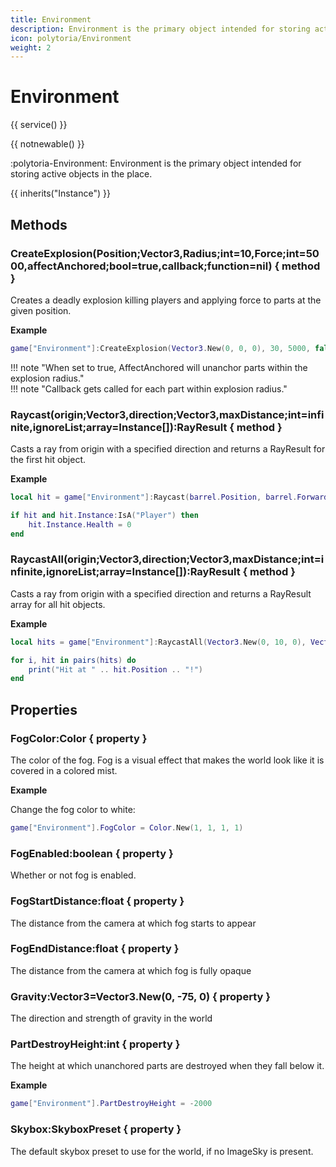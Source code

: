 ```yaml
---
title: Environment
description: Environment is the primary object intended for storing active objects in the place.
icon: polytoria/Environment
weight: 2
---
```


# Environment

{{ service() }}

{{ notnewable() }}

:polytoria-Environment: Environment is the primary object intended for storing active objects in the place.

{{ inherits("Instance") }}

## Methods

### CreateExplosion(Position;Vector3,Radius;int=10,Force;int=5000,affectAnchored;bool=true,callback;function=nil) { method }

Creates a deadly explosion killing players and applying force to parts at the given position.

**Example**

```lua
game["Environment"]:CreateExplosion(Vector3.New(0, 0, 0), 30, 5000, false)
```

<div data-search-exclude markdown>
!!! note "When set to true, AffectAnchored will unanchor parts within the explosion radius."
</div>

<div data-search-exclude markdown>
!!! note "Callback gets called for each part within explosion radius."
</div>

### Raycast(origin;Vector3,direction;Vector3,maxDistance;int=infinite,ignoreList;array=Instance[]):RayResult { method }

Casts a ray from origin with a specified direction and returns a RayResult for the first hit object.

**Example**

```lua
local hit = game["Environment"]:Raycast(barrel.Position, barrel.Forward)

if hit and hit.Instance:IsA("Player") then
    hit.Instance.Health = 0
end
```

### RaycastAll(origin;Vector3,direction;Vector3,maxDistance;int=infinite,ignoreList;array=Instance[]):RayResult { method }

Casts a ray from origin with a specified direction and returns a RayResult array for all hit objects.

**Example**

```lua
local hits = game["Environment"]:RaycastAll(Vector3.New(0, 10, 0), Vector3.New(0, -1, 0), 100)

for i, hit in pairs(hits) do
    print("Hit at " .. hit.Position .. "!")
end
```

## Properties

### FogColor:Color { property }

The color of the fog. Fog is a visual effect that makes the world look like it is covered in a colored mist.

**Example**

Change the fog color to white:

```lua
game["Environment"].FogColor = Color.New(1, 1, 1, 1)
```

### FogEnabled:boolean { property }

Whether or not fog is enabled.

### FogStartDistance:float { property }

The distance from the camera at which fog starts to appear

### FogEndDistance:float { property }

The distance from the camera at which fog is fully opaque

### Gravity:Vector3=Vector3.New(0, -75, 0) { property }

The direction and strength of gravity in the world

### PartDestroyHeight:int { property }

The height at which unanchored parts are destroyed when they fall below it.

**Example**

```lua
game["Environment"].PartDestroyHeight = -2000
```

### Skybox:SkyboxPreset { property }

The default skybox preset to use for the world, if no ImageSky is present.
